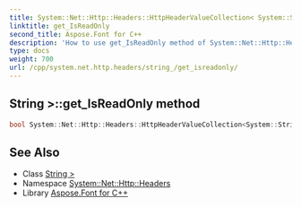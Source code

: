 ```yaml
---
title: System::Net::Http::Headers::HttpHeaderValueCollection< System::String >::get_IsReadOnly method
linktitle: get_IsReadOnly
second_title: Aspose.Font for C++
description: 'How to use get_IsReadOnly method of System::Net::Http::Headers::HttpHeaderValueCollection< System::String > class in C++.'
type: docs
weight: 700
url: /cpp/system.net.http.headers/string_/get_isreadonly/
---
```

## String >::get_IsReadOnly method




```cpp
bool System::Net::Http::Headers::HttpHeaderValueCollection<System::String>::get_IsReadOnly()
```

## See Also

* Class [String >](../)
* Namespace [System::Net::Http::Headers](../../)
* Library [Aspose.Font for C++](../../../)
